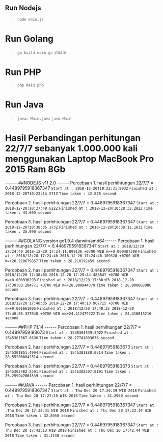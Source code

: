 
## Run Nodejs
> `node main.js`

# Run Golang
> `go build main.go`
> ./main

# Run PHP
> `php main.php`

# Run Java
> `javac Main.java`
> `java Main`


# Hasil Perbandingan perhitungan 22/7/7 sebanyak 1.000.000 kali menggunakan Laptop MacBook Pro 2015 Ram 8Gb

------ ##NODEJS v11.2.0 ------ 
Percobaan 1. 
hasil perhihtungan 22/7/7 = 0.4489795918367347
`Start at : 2018-12-20T10:22:31.993Z`
`Finished at : 2018-12-20T10:23:14.571Z`
`Time taken : 42.578 second`

Percobaan 2.
hasil perhihtungan 22/7/7 = 0.4489795918367347
`Start at : 2018-12-20T10:27:48.622Z` 
`Finished at : 2018-12-20T10:28:32.282Z`
`Time taken : 43.660 second`

Percobaan 3.
hasil perhihtungan 22/7/7 = 0.4489795918367347
`Start at : 2018-12-20T10:38:35.173Z`
`Finished at : 2018-12-20T10:39:11.163Z`
`Time taken : 35.990 second`

------ ##GOLANG version go1.9.4 darwin/amd64------ 
Percobaan 1.
hasil perhihtungan 22/7/7 =  0.4489795918367347
`Start at : 2018/12/20 17:24:40 2018-12-20 17:24:11.899136 +0700 WIB m=+0.000487398`
`Finished at : 2018/12/20 17:24:40 2018-12-20 17:24:40.109328 +0700 WIB m=+28.210679857`
`Time taken : 28.210192459 second`

Percobaan 2.
hasil perhihtungan 22/7/7 = 0.4489795918367347
`Start at : 2018/12/20 17:30:03 2018-12-20 17:29:34.483847 +0700 WIB m=+0.000336293`
`Finished at : 2018/12/20 17:30:03 2018-12-20 17:30:03.284771 +0700 WIB m=+28.800944379`
`Time taken : 28.800608086 second`

Percobaan 3.
hasil perhihtungan 22/7/7 = 0.4489795918367347
`Start at : 2018/12/20 17:40:35 2018-12-20 17:40:10.907715 +0700 WIB m=+0.001661006`
`Finished at : 2018/12/20 17:40:35 2018-12-20 17:40:35.327048 +0700 WIB m=+24.412479222`
`Time taken : 24.410818216 second`

------ ##PHP 7.1.14 ------ 
Percobaan 1.
hasil perhihtungan 22/7/7 = 0.44897959183673
`Start at : 1545301539.5922`
`Finished at : 1545301567.8696`
`Time taken : 28.27741003036 second`

Percobaan 2. 
hasil perhihtungan 22/7/7 = 0.44897959183673
`Start at : 1545301851.4994`
`Finished at : 1545301880.0514`
`Time taken : 28.552060842514 second`

Percobaan 3.
hasil perhihtungan 22/7/7 = 0.44897959183673
`Start at : 1545302482.5591`
`Finished at : 1545302507.8191`
`Time taken : 25.259947061539 second`

------ ##JAVA ------
Percobaan 1.
hasil perhihtungan 22/7/7 = 0.4489795918367347
`Start at : Thu Dec 20 17:26:39 WIB 2018`
`Finished at : Thu Dec 20 17:27:10 WIB 2018`
`Time taken : 31.2960 second`

Percobaan 2.
hasil perhihtungan 22/7/7 = 0.4489795918367347
`Start at :Thu Dec 20 17:32:41 WIB 2018`
`Finished at : Thu Dec 20 17:33:14 WIB 2018`
`Time taken : 32.8050 second`

Percobaan 3.
hasil perhihtungan 22/7/7 = 0.4489795918367347
`Start at : Thu Dec 20 17:42:13 WIB 2018`
`Finished at : Thu Dec 20 17:42:44 WIB 2018`
`Time taken : 31.3230 second`
    
